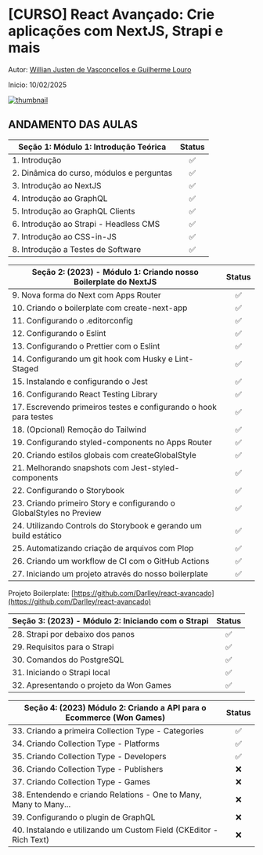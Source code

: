 # [CURSO] React Avançado: Crie aplicações com NextJS, Strapi e mais

Autor: [Willian Justen de Vasconcellos e Guilherme Louro](https://www.udemy.com/course/react-avancado/#instructor-1)

Inicio: 10/02/2025

[![thumbnail](https://reactavancado.com.br/img/cover.png)](https://www.udemy.com/course/react-avancado/)

## ANDAMENTO DAS AULAS

| Seção 1: Módulo 1: Introdução Teórica                  | Status |
|---------------------------------------------------------|:------:|
| 1. Introdução                                          |   ✅   |
| 2. Dinâmica do curso, módulos e perguntas              |   ✅   |
| 3. Introdução ao NextJS                                |   ✅   |
| 4. Introdução ao GraphQL                               |   ✅   |
| 5. Introdução ao GraphQL Clients                       |   ✅   |
| 6. Introdução ao Strapi - Headless CMS                 |   ✅   |
| 7. Introdução ao CSS-in-JS                             |   ✅   |
| 8. Introdução a Testes de Software                     |   ✅   |

| Seção 2: (2023) - Módulo 1: Criando nosso Boilerplate do NextJS | Status |
|---------------------------------------------------------------|:------:|
| 9. Nova forma do Next com Apps Router                        |   ✅   |
| 10. Criando o boilerplate com create-next-app                |   ✅   |
| 11. Configurando o .editorconfig                             |   ✅   |
| 12. Configurando o Eslint                                    |   ✅   |
| 13. Configurando o Prettier com o Eslint                     |   ✅   |
| 14. Configurando um git hook com Husky e Lint-Staged         |   ✅   |
| 15. Instalando e configurando o Jest                         |   ✅   |
| 16. Configurando React Testing Library                       |   ✅   |
| 17. Escrevendo primeiros testes e configurando o hook para testes |   ✅   |
| 18. (Opcional) Remoção do Tailwind                           |   ✅   |
| 19. Configurando styled-components no Apps Router            |   ✅   |
| 20. Criando estilos globais com createGlobalStyle            |   ✅   |
| 21. Melhorando snapshots com Jest-styled-components          |   ✅   |
| 22. Configurando o Storybook                                 |   ✅   |
| 23. Criando primeiro Story e configurando o GlobalStyles no Preview |   ✅   |
| 24. Utilizando Controls do Storybook e gerando um build estático |   ✅   |
| 25. Automatizando criação de arquivos com Plop               |   ✅   |
| 26. Criando um workflow de CI com o GitHub Actions           |   ✅   |
| 27. Iniciando um projeto através do nosso boilerplate        |   ✅   |

Projeto Boilerplate: [https://github.com/Darlley/react-avancado](https://github.com/Darlley/react-avancado)

| Seção 3: (2023) - Módulo 2: Iniciando com o Strapi    | Status |
|------------------------------------------------------ |:------:|
| 28. Strapi por debaixo dos panos                      |   ✅   |
| 29. Requisitos para o Strapi                          |   ✅   |
| 30. Comandos do PostgreSQL                            |   ✅   |
| 31. Iniciando o Strapi local                          |   ✅   |
| 32. Apresentando o projeto da Won Games               |   ✅   |


| Seção 4: (2023) Módulo 2: Criando a API para o Ecommerce (Won Games)  | Status |
|-----------------------------------------------------------------------|:------:|
| 33. Criando a primeira Collection Type - Categories                   |   ✅   |
| 34. Criando Collection Type - Platforms                               |   ✅   |
| 35. Criando Collection Type - Developers                              |   ✅   |
| 36. Criando Collection Type - Publishers                              |   ❌   |
| 37. Criando Collection Type - Games                                   |   ❌   |
| 38. Entendendo e criando Relations - One to Many, Many to Many...     |   ❌   |
| 39. Configurando o plugin de GraphQL                                  |   ❌   |
| 40. Instalando e utilizando um Custom Field (CKEditor - Rich Text)    |   ❌   |